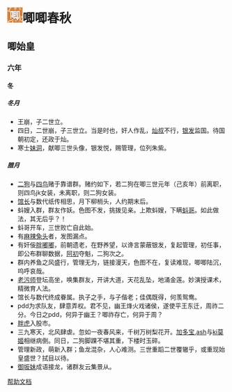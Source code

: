 # <img src="pictures/jiji.JPG"  height="35" width="35">唧唧春秋
## 唧始皇
### 六年
#### 冬
##### *冬月*
- 王崩，子二世立。<br>
- 四日，二世崩，子三世立。当是时也，奸人作乱，[灿叔](members/xiaoc.md)不行，[银发](members/yinfa.md)监国。待国朝初定，还政于灿。<br>
- 寒士[妹洞](members/naodong.md)，献唧三世头像，银发悦，赐管理，位列朱紫。<br>
##### *腊月*
- [二狗](members/ergou.md)与[四鸟](members/siniao.md)赌于靠谱群。赌约如下，若二狗在唧三世元年（己亥年）前离职，则四鸟jk女装，未离职，则二狗女装。<br>
- [馆长](members/guanzhang.md)与数代纸传相思，月下柳梢头，人约期末后。<br>
- 蚪嫂入群，群友作妖。色图不发，挑拨见亲。上欺蚪嫂，下瞒[蚪哥](members/kedou.md)。如此做法，其无后乎？！<br>
- 蚪哥开车，三世败亡自此始。<br>
- 有[麻辣兔头](members/matou.md)者，发图漏点。<br>
- 有奸佞[胖嘟嘟](members/pdd.md)，前朝遗老，在野养望，以谗言蒙蔽银发，复起管理，初任事，即公布群聊数据，[阿初](members/achu.md)夺魁，二狗次之。<br>
- 群内养鱼之风盛行，管理无为，链接漫天，色图不在，复读难现，唧唧陆沉，呜呼哀哉。<br>
- [老污师](members/laowushi.md)登坛高坐，唤集群友，开讲大道，天花乱坠，地涌金莲。妙演授课术，精微育人法。<br>
- 馆长与数代终成眷属。执子之手，与子偕老；佳偶既得，何羡鸳鸯。<br>
- pdd为求队友，肆意弄权。君不见，幽王烽火戏诸侯，遂使平王东迁，周祚二分。今日之pdd，何异于幽王？唧祚存亡，何异于周？<br>
- [胖虎](members/panghu.md)入股市。<br>
- 三九寒天，北风肆虐。忽如一夜春风来，千树万树梨花开。[加多宝](members/jiaduobao.md),[ash](members/ash.md)与[ki莫姬](members/kimoji.md)相继病倒。同日，二狗脚踝不堪其重，下楼时玉碎。<br>
- 管理新政，萌新入群；鱼龙混杂，人心难测。三世重蹈二世覆辙乎，或重现始皇盛世？拭目以待。<br>
- [御坂妹](members/yubanmei.md)成语接龙，诸群友云集景从。<br>

<footer><a href="help.md" target="_blank">帮助文档</a></footer>
